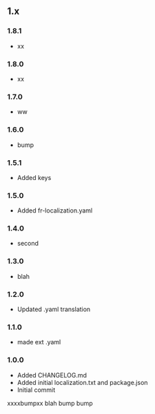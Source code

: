 ## 1.x

### 1.8.1

* xx

### 1.8.0

* xx

### 1.7.0

* ww

### 1.6.0

* bump

### 1.5.1

* Added keys

### 1.5.0

* Added fr-localization.yaml

### 1.4.0

* second

### 1.3.0

* blah

### 1.2.0

* Updated .yaml translation

### 1.1.0

* made ext .yaml

### 1.0.0

* Added CHANGELOG.md
* Added initial localization.txt and package.json
* Initial commit

xxxxbumpxx
blah
bump
bump
